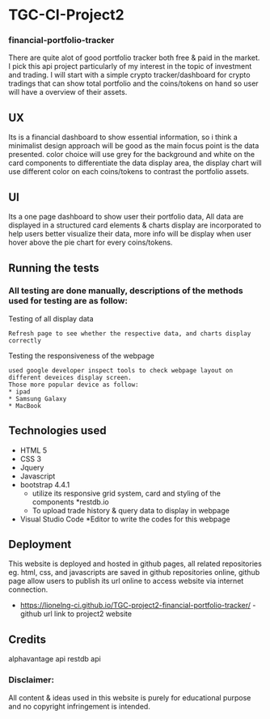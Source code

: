 # TGC-CI-Project2
### financial-portfolio-tracker

There are quite alot of good portfolio tracker both free & paid in the market. I pick this api project particularly of my interest in the topic of investment and trading.
I will start with a simple crypto tracker/dashboard for crypto tradings that can show total portfolio and the coins/tokens on hand so user will have a overview of their assets.

## UX
Its is a financial dashboard to show essential information, so i think a minimalist design approach will be good as the main focus point is the data presented.
color choice will use grey for the background and white on the card components to differentiate the data display area, the display chart will use different color on each coins/tokens to contrast the portfolio assets.

## UI
Its a one page dashboard to show user their portfolio data, All data are displayed in a structured card elements & charts display are incorporated to help users better visualize their data, more info will be display when user hover above the pie chart for every coins/tokens.


## Running the tests
### All testing are done manually, descriptions of the methods used for testing are as follow:

Testing of all display data
```
Refresh page to see whether the respective data, and charts display correctly
```
Testing the responsiveness of the webpage
```
used google developer inspect tools to check webpage layout on different deveices display screen. 
Those more popular device as follow:
* ipad
* Samsung Galaxy
* MacBook
```
## Technologies used
* HTML 5
* CSS 3
* Jquery
* Javascript
* bootstrap 4.4.1
  * utilize its responsive grid system, card and styling of the components
*restdb.io 
  * To upload trade history & query data to display in webpage 
* Visual Studio Code
  *Editor to write the codes for this webpage

## Deployment
This website is deployed and hosted in github pages, all related repositories eg. html, css, and javascripts are saved in github repositories online, github page allow users to publish its url online
to access website via internet connection.
* https://lionelng-ci.github.io/TGC-project2-financial-portfolio-tracker/ -github url link to project2 website

## Credits
alphavantage api
restdb api


### Disclaimer:

All content & ideas used in this website is purely for educational purpose and no copyright infringement is intended.

